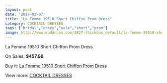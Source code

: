 ```yaml
---
layout: post
date: '2017-03-07'
title: "La Femme 19510 Short Chiffon Prom Dress"
category: COCKTAIL DRESSES
tags: ["bridal","crazy","sale","short","prom"]
image: http://www.eudances.com/3827-thickbox_default/la-femme-19510-short-chiffon-prom-dress.jpg
---
```

La Femme 19510 Short Chiffon Prom Dress

On Sales: **$457.99**
<a href="https://www.eudances.com/en/cocktail-dresses/1276-la-femme-19510-short-chiffon-prom-dress.html"><amp-img layout="responsive" width="600" height="600" src="//www.eudances.com/3827-thickbox_default/la-femme-19510-short-chiffon-prom-dress.jpg" alt="La Femme 19510 Short Chiffon Prom Dress 0" /></a>
<a href="https://www.eudances.com/en/cocktail-dresses/1276-la-femme-19510-short-chiffon-prom-dress.html"><amp-img layout="responsive" width="600" height="600" src="//www.eudances.com/3828-thickbox_default/la-femme-19510-short-chiffon-prom-dress.jpg" alt="La Femme 19510 Short Chiffon Prom Dress 1" /></a>

Buy it: [La Femme 19510 Short Chiffon Prom Dress](https://www.eudances.com/en/cocktail-dresses/1276-la-femme-19510-short-chiffon-prom-dress.html "La Femme 19510 Short Chiffon Prom Dress")

View more: [COCKTAIL DRESSES](https://www.eudances.com/en/14-cocktail-dresses "COCKTAIL DRESSES")